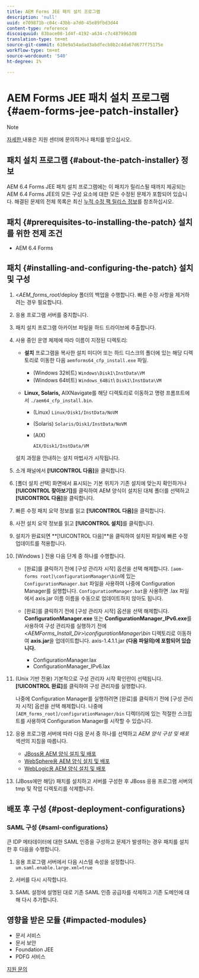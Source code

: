 ```yaml
---
title: AEM Forms JEE 패치 설치 프로그램
description: 'null'
uuid: e709871b-c04c-43bb-a7d0-45e89fbd3d44
content-type: reference
discoiquuid: 83bace08-1d4f-4192-a634-c7c4879963d8
translation-type: tm+mt
source-git-commit: 610e9a54adad3abdfecb8b2c4da67d677f75175e
workflow-type: tm+mt
source-wordcount: '540'
ht-degree: 1%

---
```



# AEM Forms JEE 패치 설치 프로그램 {#aem-forms-jee-patch-installer}

>[!NOTE]
>
>[자세한 ](https://www.adobe.com/account/sign-in.supportportal.html) 내용은 지원 센터에 문의하거나 패치를 받으십시오.

## 패치 설치 프로그램 {#about-the-patch-installer} 정보

AEM 6.4 Forms JEE 패치 설치 프로그램에는 이 패치가 릴리스될 때까지 제공되는 AEM 6.4 Forms JEE의 모든 구성 요소에 대한 모든 수정된 문제가 포함되어 있습니다. 해결된 문제의 전체 목록은 최신 [누적 수정 팩 릴리스 정보](cfp-release-notes.md)를 참조하십시오.

## 패치 {#prerequisites-to-installing-the-patch} 설치를 위한 전제 조건

* AEM 6.4 Forms

## 패치 {#installing-and-configuring-the-patch} 설치 및 구성

1. &lt;*AEM_forms_root*/deploy 폴더의 백업을 수행합니다. 빠른 수정 사항을 제거하려는 경우 필요합니다.
1. 응용 프로그램 서버를 중지합니다.
1. 패치 설치 프로그램 아카이브 파일을 하드 드라이브에 추출합니다.
1. 사용 중인 운영 체제에 따라 이름이 지정된 디렉토리:

   * **설치**
프로그램을 복사한 설치 미디어 또는 하드 디스크의 폴더에 있는 해당 디렉토리로 이동한 다음 
`aemforms64_cfp_install.exe` 파일.

      * (Windows 32비트) `Windows\Disk1\InstData\VM`
      * (Windows 64비트) `Windows_64Bit`\ `Disk1\InstData\VM`
   * **Linux, Solaris,**
AIXNavigate를 해당 디렉토리로 이동하고 명령 프롬프트에서 
`./aem64_cfp_install.bin`.

      * (Linux) `Linux/Disk1/InstData/NoVM`
      * (Solaris) `Solaris/Disk1/InstData/NoVM`
      * (AIX)

         ```
         AIX/Disk1/InstData/VM
         ```
   설치 과정을 안내하는 설치 마법사가 시작됩니다.

1. 소개 패널에서 **[!UICONTROL 다음]**&#x200B;을 클릭합니다.
1. [폴더 설치 선택] 화면에서 표시되는 기본 위치가 기존 설치에 맞는지 확인하거나 **[!UICONTROL 찾아보기]**&#x200B;를 클릭하여 AEM 양식이 설치된 대체 폴더를 선택하고 **[!UICONTROL 다음]**&#x200B;을 클릭합니다.

1. 빠른 수정 패치 요약 정보를 읽고 **[!UICONTROL 다음]**&#x200B;을 클릭합니다.
1. 사전 설치 요약 정보를 읽고 **[!UICONTROL 설치]**&#x200B;를 클릭합니다.
1. 설치가 완료되면 **[!UICONTROL 다음]**을 클릭하여 설치된 파일에 빠른 수정 업데이트를 적용합니다.
1. [Windows ] 전용 다음 단계 중 하나를 수행합니다.

   * [완료]를 클릭하기 전에 [구성 관리자 시작] 옵션을 선택 해제합니다. `[aem-forms root]\configurationManager\bin`에 있는 `ConfigurationManager.bat` 파일을 사용하여 나중에 Configuration Manager를 실행합니다. `ConfigurationManager.bat`을 사용하면 .lax 파일에서 axis.jar 이름 이름을 수동으로 업데이트하지 않아도 됩니다.
   * [완료]를 클릭하기 전에 [구성 관리자 시작] 옵션을 선택 해제합니다. **ConfigurationManager.exe** 또는 **ConfigurationManager_IPv6.exe**&#x200B;를 사용하여 구성 관리자를 실행하기 전에 *&lt;AEMForms_Install_Dir>\configurationManager\bin* 디렉토리로 이동하여 **axis.jar**&#x200B;을 업데이트합니다. axis-1.4.1.1.jar **(다음 파일의)에 포함되어 있습니다.**

      * ConfigurationManager.lax
      * ConfigurationManager_IPv6.lax

1. (Unix 기반 전용) 기본적으로 구성 관리자 시작 확인란이 선택됩니다. **[!UICONTROL 완료]**&#x200B;를 클릭하여 구성 관리자를 실행합니다.

   나중에 Configuration Manager를 실행하려면 [완료]를 클릭하기 전에 [구성 관리자 시작] 옵션을 선택 해제합니다. 나중에 `[AEM_forms_root]/configurationManager/bin` 디렉터리에 있는 적절한 스크립트를 사용하여 Configuration Manager를 시작할 수 있습니다.

1. 응용 프로그램 서버에 따라 다음 문서 중 하나를 선택하고 *AEM 양식 구성 및 배포* 섹션의 지침을 따릅니다.

   * [JBoss용 AEM 양식 설치 및 배포](http://www.adobe.com/go/learn_aemforms_installJBoss_64)
   * [WebSphere용 AEM 양식 설치 및 배포](http://www.adobe.com/go/learn_aemforms_installWebSphere_64)
   * [WebLogic용 AEM 양식 설치 및 배포](http://www.adobe.com/go/learn_aemforms_installWebLogic_64)

1. (JBoss에만 해당) 패치를 설치하고 서버를 구성한 후 JBoss 응용 프로그램 서버의 tmp 및 작업 디렉토리를 삭제합니다.

## 배포 후 구성 {#post-deployment-configurations}

### SAML 구성 {#saml-configurations}

큰 IDP 메타데이터에 대한 SAML 인증을 구성하고 문제가 발생하는 경우 패치를 설치한 후 다음을 수행합니다.

1. 응용 프로그램 서버에서 다음 시스템 속성을 설정합니다.\
   `um.saml.enable.large.xml=true`

1. 서버를 다시 시작합니다.
1. SAML 설정에 설명된 대로 기존 SAML 인증 공급자를 삭제하고 기존 도메인에 대해 다시 추가합니다.

## 영향을 받은 모듈 {#impacted-modules}

* 문서 서비스
* 문서 보안
* Foundation JEE
* PDFG 서비스

[지원 문의](https://www.adobe.com/account/sign-in.supportportal.html)
